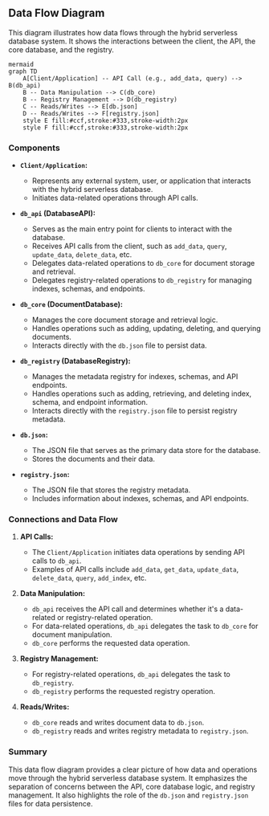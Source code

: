## Data Flow Diagram

This diagram illustrates how data flows through the hybrid serverless database system. It shows the interactions between the client, the API, the core database, and the registry.
```
mermaid
graph TD
    A[Client/Application] -- API Call (e.g., add_data, query) --> B(db_api)
    B -- Data Manipulation --> C(db_core)
    B -- Registry Management --> D(db_registry)
    C -- Reads/Writes --> E[db.json]
    D -- Reads/Writes --> F[registry.json]
    style E fill:#ccf,stroke:#333,stroke-width:2px
    style F fill:#ccf,stroke:#333,stroke-width:2px
```
### Components

*   **`Client/Application`:**
    *   Represents any external system, user, or application that interacts with the hybrid serverless database.
    *   Initiates data-related operations through API calls.

*   **`db_api` (DatabaseAPI):**
    *   Serves as the main entry point for clients to interact with the database.
    *   Receives API calls from the client, such as `add_data`, `query`, `update_data`, `delete_data`, etc.
    *   Delegates data-related operations to `db_core` for document storage and retrieval.
    *   Delegates registry-related operations to `db_registry` for managing indexes, schemas, and endpoints.

*   **`db_core` (DocumentDatabase):**
    *   Manages the core document storage and retrieval logic.
    *   Handles operations such as adding, updating, deleting, and querying documents.
    *   Interacts directly with the `db.json` file to persist data.

*   **`db_registry` (DatabaseRegistry):**
    *   Manages the metadata registry for indexes, schemas, and API endpoints.
    *   Handles operations such as adding, retrieving, and deleting index, schema, and endpoint information.
    *   Interacts directly with the `registry.json` file to persist registry metadata.

*   **`db.json`:**
    *   The JSON file that serves as the primary data store for the database.
    *   Stores the documents and their data.

*   **`registry.json`:**
    *   The JSON file that stores the registry metadata.
    *   Includes information about indexes, schemas, and API endpoints.

### Connections and Data Flow

1.  **API Calls:**
    *   The `Client/Application` initiates data operations by sending API calls to `db_api`.
    *   Examples of API calls include `add_data`, `get_data`, `update_data`, `delete_data`, `query`, `add_index`, etc.

2.  **Data Manipulation:**
    *   `db_api` receives the API call and determines whether it's a data-related or registry-related operation.
    *   For data-related operations, `db_api` delegates the task to `db_core` for document manipulation.
    *   `db_core` performs the requested data operation.

3.  **Registry Management:**
    *   For registry-related operations, `db_api` delegates the task to `db_registry`.
    *   `db_registry` performs the requested registry operation.

4.  **Reads/Writes:**
    *   `db_core` reads and writes document data to `db.json`.
    *   `db_registry` reads and writes registry metadata to `registry.json`.

### Summary

This data flow diagram provides a clear picture of how data and operations move through the hybrid serverless database system. It emphasizes the separation of concerns between the API, core database logic, and registry management. It also highlights the role of the `db.json` and `registry.json` files for data persistence.